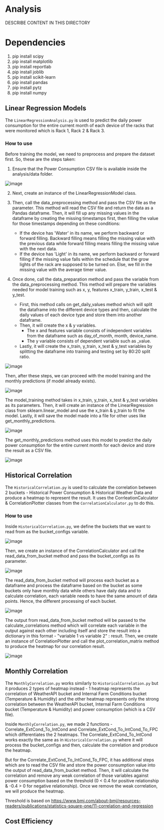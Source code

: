 # Analysis 
DESCRIBE CONTENT IN THIS DIRECTORY

# Dependencies
1. pip install scipy
2. pip install matplotlib
3. pip install reportlab
4. pip install joblib
5. pip install scikit-learn
6. pip install pandas
7. pip install pytz
8. pip install numpy

## Linear Regression Models
The ``LinearRegressionAnalysis.py`` is used to predict the daily power consumption for the entire current month of each device of the racks that were monitored which is Rack 1, Rack 2 & Rack 3.

### **How to use**
Before training the model, we need to preprocess and prepare the dataset first. So, these are the steps taken:
1. Ensure that the Power Consumption CSV file is available inside the analysis/data folder.

![image](https://github.com/danialhbma/ITP-SE12-Power-Monitoring/assets/92836838/80d7dfd5-1af0-4e4a-ae35-f6324d3eaf10)

2. Next, create an instance of the LinearRegressionModel class.
   
3. Then, call the data_preprocessing method and pass the CSV file as the parameter. This method will read the CSV file and return the data as a Pandas dataframe. Then, it will fill up any missing values in the dataframe by creating the missing timestamps first, then filling the value for those timestamps depending on these conditions:
   - If the device has 'Water' in its name, we perform backward or forward filling. Backward filling means filling the missing value with the previous data while forward filling means filling the missing value with the next data.
   - If the device has 'Light' in its name, we perform backward or forward filling if the missing value falls within the schedule that the grow lights of the rack are supposed to be turned on. Else, we fill in the missing value with the average timer value.

4. Once done, call the data_preparation method and pass the variable from the data_preprocessing method. This method will prepare the variables needed for model training such as x, y, features x_train, y_train, x_test & y_test.
    - First, this method calls on get_daily_values method which will split the dataframe into the different device types and then, calculate the daily values of each device type and store them into another dataframe.
    - Then, it will create the x & y variables.
      - The x and features variable consists of independent variables from the dataframe such as day_of_month, month, device_name.
      - The y variable consists of dependent variable such as _value.
    - Lastly, it will create the x_train, y_train, x_test & y_test variables by splitting the dataframe into training and testing set by 80:20 split ratio.
  
![image](https://github.com/danialhbma/ITP-SE12-Power-Monitoring/assets/92836838/4271130a-88f2-4a02-be15-7e870e519701)

Then, after these steps, we can proceed with the model training and the monthly predictions (if model already exists).

![image](https://github.com/danialhbma/ITP-SE12-Power-Monitoring/assets/92836838/1acd815b-48f0-430e-8e65-de2dcfa96c77)

The model_training method takes in x_train, y_train, x_test & y_test variables as its parameters. Then, it will create an instance of the LinearRegression class from sklearn.linear_model and use the x_train & y_train to fit the model. Lastly, it will save the model made into a file for other uses like get_monthly_predictions.

![image](https://github.com/danialhbma/ITP-SE12-Power-Monitoring/assets/92836838/df900d63-2d9a-4112-88bc-5a05586bc0ce)

The get_monthly_predictions method uses this model to predict the daily power consumption for the entire current month for each device and store the result as a CSV file.

![image](https://github.com/danialhbma/ITP-SE12-Power-Monitoring/assets/92836838/563b4788-c432-455c-a9ee-262a510f690e)

## Historical Correlation
The ``HistoricalCorrelation.py`` is used to calculate the correlation between 2 buckets - Historical Power Consumption & Historical Weather Data and produce a heatmap to represent the result. It uses the CorrleationCalculator & CorrelationPlotter classes from the ``CorrelationCalculator.py`` to do this.

### **How to use**
Inside ``HistoricalCorrelation.py``, we define the buckets that we want to read from as the bucket_configs variable.

![image](https://github.com/danialhbma/ITP-SE12-Power-Monitoring/assets/92836838/ab7944fd-3f4c-4052-9985-3e43c628eb33)

Then, we create an instance of the CorrelationCalculator and call the read_data_from_bucket method and pass the bucket_configs as its parameter.

![image](https://github.com/danialhbma/ITP-SE12-Power-Monitoring/assets/92836838/f2dbe580-b1d7-449d-859d-0d2f041193b0)

The read_data_from_bucket method will process each bucket as a dataframe and process the dataframe based on the bucket as some buckets only have monthly data while others have daily data and to calculate correlation, each variable needs to have the same amount of data points. Hence, the different processing of each bucket.

![image](https://github.com/danialhbma/ITP-SE12-Power-Monitoring/assets/92836838/66207f72-9899-4f63-b6ad-910564f7ffa1)

The output from read_data_from_bucket method will be passed to the calculate_correlations method which will correlate each variable in the output against each other including itself and store the result into a dictionary in this format -  "variable 1 vs variable 2" : result. Then, we create an instance of CorrelationPlotter and call the plot_correlation_matrix method to produce the heatmap for our correlation result.

![image](https://github.com/danialhbma/ITP-SE12-Power-Monitoring/assets/92836838/122025e1-47bd-483a-8c29-4cd89b738d08)

## Monthly Correlation
The ``MonthlyCorrelation.py`` works similarly to ``HistoricalCorrelation.py`` but it produces 2 types of heatmap instead - 1 heatmap represents the correlation of WeatherAPI bucket and Internal Farm Conditions bucket (Temperature & Humidity) and the other heatmap represents only the strong correlation between the WeatherAPI bucket, Internal Farm Conditions bucket (Temperature & Humidity) and power consumption (which is a CSV file). 

Inside ``MonthlyCorrelation.py``, we made 2 functions - Correlate_ExtCond_To_IntCond and Correlate_ExtCond_To_IntCond_To_FPC which differentiates the 2 heatmaps. The Correlate_ExtCond_To_IntCond works exactly the same as in ``HistoricalCorrelation.py`` where it will process the bucket_configs and then, calculate the correlation and produce the heatmap.

But for the Correlate_ExtCond_To_IntCond_To_FPC, it has additional steps which are to read the CSV file and store the power consumption value into the output of read_data_from_bucket method. Then, it will calculate the correlation and remove any weak correlation of those variables against power consumption based on the threshold (0 < 0.4 for positive relationship & -0.4 > 0 for negative relationship). Once we remove the weak correlation, we will produce the heatmap.

Threshold is based on https://www.bmj.com/about-bmj/resources-readers/publications/statistics-square-one/11-correlation-and-regression

## Cost Efficiency
